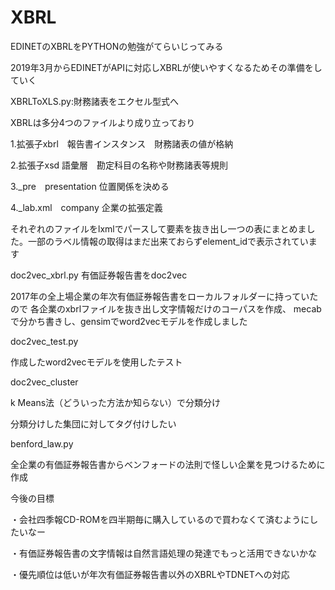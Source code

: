 # XBRL

EDINETのXBRLをPYTHONの勉強がてらいじってみる

2019年3月からEDINETがAPIに対応しXBRLが使いやすくなるためその準備をしていく

XBRLToXLS.py:財務諸表をエクセル型式へ

XBRLは多分4つのファイルより成り立っており

1.拡張子xbrl　報告書インスタンス　財務諸表の値が格納

2.拡張子xsd 語彙層　勘定科目の名称や財務諸表等規則

3._pre　presentation 位置関係を決める

4._lab.xml　company 企業の拡張定義

それぞれのファイルをlxmlでパースして要素を抜き出し一つの表にまとめました。一部のラベル情報の取得はまだ出来ておらずelement_idで表示されています

doc2vec_xbrl.py 有価証券報告書をdoc2vec

2017年の全上場企業の年次有価証券報告書をローカルフォルダーに持っていたので
各企業のxbrlファイルを抜き出し文字情報だけのコーパスを作成、
mecabで分かち書きし、gensimでword2vecモデルを作成しました

doc2vec_test.py

作成したword2vecモデルを使用したテスト

doc2vec_cluster

k Means法（どういった方法か知らない）で分類分け

分類分けした集団に対してタグ付けしたい

benford_law.py

全企業の有価証券報告書からベンフォードの法則で怪しい企業を見つけるために作成

今後の目標

・会社四季報CD-ROMを四半期毎に購入しているので買わなくて済むようにしたいなー

・有価証券報告書の文字情報は自然言語処理の発達でもっと活用できないかな

・優先順位は低いが年次有価証券報告書以外のXBRLやTDNETへの対応
